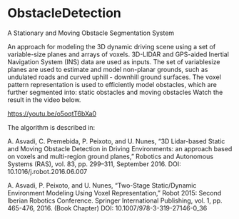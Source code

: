 # ObstacleDetection
A Stationary and Moving Obstacle Segmentation System


An approach for modeling the 3D dynamic driving scene using a set of variable-size planes and arrays of voxels. 3D-LIDAR and GPS-aided
Inertial Navigation System (INS) data are used as inputs. The set of variablesize planes are used to estimate and model non-planar grounds, such as undulated
roads and curved uphill - downhill ground surfaces. The voxel pattern representation is used to efficiently model obstacles, which are further segmented into: static obstacles and moving obstacles
Watch the result in the video below.

https://youtu.be/o5oqtT6bXa0

The algorithm is described in:

A. Asvadi, C. Premebida, P. Peixoto, and U. Nunes, “3D Lidar-based Static and Moving Obstacle Detection in Driving Environments: an approach based on voxels and multi-region ground planes,” Robotics and Autonomous Systems (RAS), vol. 83, pp. 299–311, September 2016. DOI: 10.1016/j.robot.2016.06.007 

A. Asvadi, P. Peixoto, and U. Nunes, “Two-Stage Static/Dynamic Environment Modeling Using Voxel Representation,” Robot 2015: Second Iberian Robotics Conference. Springer International Publishing, vol. 1, pp. 465-476, 2016. (Book Chapter) DOI: 10.1007/978-3-319-27146-0_36
